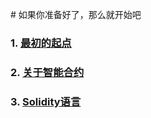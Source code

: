 # 如果你准备好了，那么就开始吧
### 1. [最初的起点](./solidity/%E6%9C%80%E5%88%9D%E7%9A%84%E8%B5%B7%E7%82%B9.md)
### 2. [关于智能合约](./solidity/2.关于智能合约.md)
### 3. [Solidity语言](./solidity/3.Solidity语言.md)